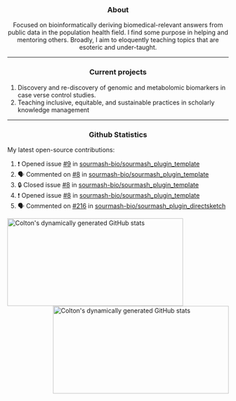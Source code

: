 <!--
Inspiration derived from:
1. https://zzetao.github.io/awesome-github-profile/
2. https://github.com/spcanelon
3. https://github.com/tallguyjenks

Tools used:
1. https://github.com/anuraghazra/github-readme-stats
2. https://github.com/jamesgeorge007/github-activity-readme
3. https://github.com/topics/profile-readme
-->

<h3 align="center">About</h3>

<p align="center">
Focused on bioinformatically deriving biomedical-relevant answers from public data in the population health field. 
I find some purpose in helping and mentoring others. Broadly, I aim to eloquently teaching topics that are esoteric and under-taught.
</p>

---

<h3 align="center">Current projects</h3>

1. Discovery and re-discovery of genomic and metabolomic biomarkers in case verse control studies.
2. Teaching inclusive, equitable, and sustainable practices in scholarly knowledge management

---

<h3 align="center">Github Statistics</h3>

My latest open-source contributions:

<!--START_SECTION:activity-->
1. ❗ Opened issue [#9](https://github.com/sourmash-bio/sourmash_plugin_template/issues/9) in [sourmash-bio/sourmash_plugin_template](https://github.com/sourmash-bio/sourmash_plugin_template)
2. 🗣 Commented on [#8](https://github.com/sourmash-bio/sourmash_plugin_template/issues/8#issuecomment-2767199283) in [sourmash-bio/sourmash_plugin_template](https://github.com/sourmash-bio/sourmash_plugin_template)
3. 🔒 Closed issue [#8](https://github.com/sourmash-bio/sourmash_plugin_template/issues/8) in [sourmash-bio/sourmash_plugin_template](https://github.com/sourmash-bio/sourmash_plugin_template)
4. ❗ Opened issue [#8](https://github.com/sourmash-bio/sourmash_plugin_template/issues/8) in [sourmash-bio/sourmash_plugin_template](https://github.com/sourmash-bio/sourmash_plugin_template)
5. 🗣 Commented on [#216](https://github.com/sourmash-bio/sourmash_plugin_directsketch/issues/216#issuecomment-2711537770) in [sourmash-bio/sourmash_plugin_directsketch](https://github.com/sourmash-bio/sourmash_plugin_directsketch)
<!--END_SECTION:activity-->

<a href="https://github.com/ccbaumler">
  <img height="200" width=400 align="left" alt="Colton's dynamically generated GitHub stats" src="https://github-readme-stats.vercel.app/api?username=ccbaumler&show_icons=true&title_color=434d58&icon_color=fa8072&ring_color=ba55d3"/>
</a>
<a href="https://github.com/ccbaumler">
  <img height="200" width=400 align="right" alt="Colton's dynamically generated GitHub stats" src="https://github-readme-stats.vercel.app/api/top-langs/?username=ccbaumler&layout=compact&langs_count=6&card_width=320&title_color=434d58&hide=Standard%20ML,%20TeX,%20Jupyter%20Notebook" />
</a>
